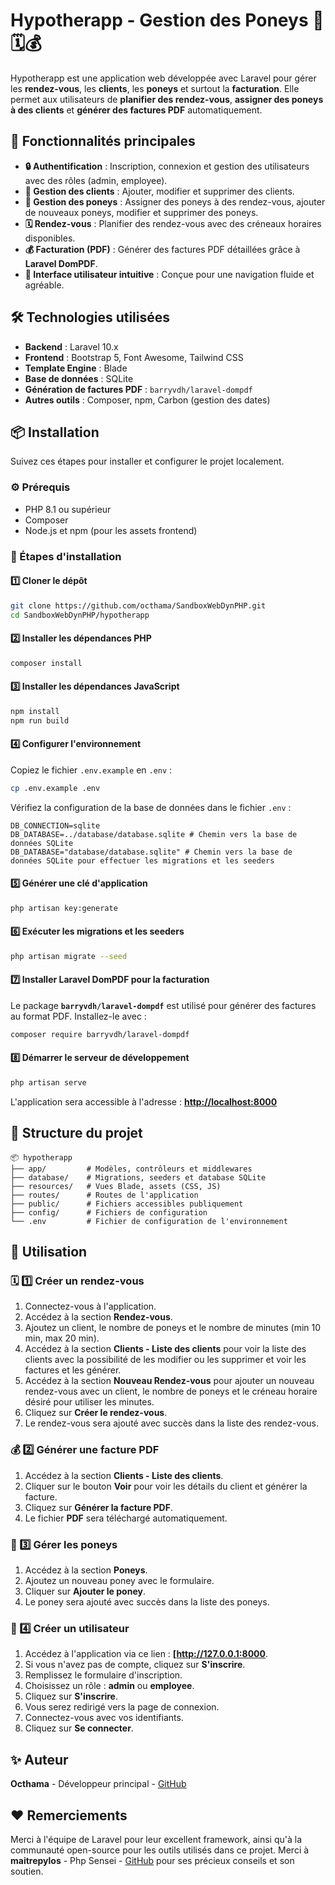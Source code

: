 # Hypotherapp - Gestion des Poneys 🐴🗓️💰

Hypotherapp est une application web développée avec Laravel pour gérer les **rendez-vous**, les **clients**, les **poneys** et surtout la **facturation**. Elle permet aux utilisateurs de **planifier des rendez-vous**, **assigner des poneys à des clients** et **générer des factures PDF** automatiquement.

## 🚀 Fonctionnalités principales

- **🔒 Authentification** : Inscription, connexion et gestion des utilisateurs avec des rôles (admin, employee).
- **🤝 Gestion des clients** : Ajouter, modifier et supprimer des clients.
- **🐴 Gestion des poneys** : Assigner des poneys à des rendez-vous, ajouter de nouveaux poneys, modifier et supprimer des poneys.
- **🗓️ Rendez-vous** : Planifier des rendez-vous avec des créneaux horaires disponibles.
- **💰 Facturation (PDF)** : Générer des factures PDF détaillées grâce à **Laravel DomPDF**.
- **🎨 Interface utilisateur intuitive** : Conçue pour une navigation fluide et agréable.

## 🛠️ Technologies utilisées

- **Backend** : Laravel 10.x
- **Frontend** : Bootstrap 5, Font Awesome, Tailwind CSS
- **Template Engine** : Blade
- **Base de données** : SQLite
- **Génération de factures PDF** : `barryvdh/laravel-dompdf`
- **Autres outils** : Composer, npm, Carbon (gestion des dates)

## 📦 Installation

Suivez ces étapes pour installer et configurer le projet localement.

### ⚙️ Prérequis

- PHP 8.1 ou supérieur
- Composer
- Node.js et npm (pour les assets frontend)

### 🔧 Étapes d'installation

#### 1️⃣ Cloner le dépôt

```bash
git clone https://github.com/octhama/SandboxWebDynPHP.git
cd SandboxWebDynPHP/hypotherapp
```

#### 2️⃣ Installer les dépendances PHP

```bash
composer install
```

#### 3️⃣ Installer les dépendances JavaScript

```bash
npm install
npm run build
```

#### 4️⃣ Configurer l'environnement

Copiez le fichier `.env.example` en `.env` :

```bash
cp .env.example .env
```

Vérifiez la configuration de la base de données dans le fichier `.env` :

```env
DB_CONNECTION=sqlite
DB_DATABASE=../database/database.sqlite # Chemin vers la base de données SQLite
DB_DATABASE="database/database.sqlite" # Chemin vers la base de données SQLite pour effectuer les migrations et les seeders
```

#### 5️⃣ Générer une clé d'application

```bash
php artisan key:generate
```

#### 6️⃣ Exécuter les migrations et les seeders

```bash
php artisan migrate --seed
```

#### 7️⃣ Installer Laravel DomPDF pour la facturation

Le package **`barryvdh/laravel-dompdf`** est utilisé pour générer des factures au format PDF. Installez-le avec :

```bash
composer require barryvdh/laravel-dompdf
```

#### 8️⃣ Démarrer le serveur de développement

```bash
php artisan serve
```

L'application sera accessible à l'adresse : **[http://localhost:8000](http://localhost:8000)**

## 📂 Structure du projet

```
📦 hypotherapp
├── app/         # Modèles, contrôleurs et middlewares
├── database/    # Migrations, seeders et database SQLite
├── resources/   # Vues Blade, assets (CSS, JS)
├── routes/      # Routes de l'application
├── public/      # Fichiers accessibles publiquement
├── config/      # Fichiers de configuration
└── .env         # Fichier de configuration de l'environnement
```

## 📌 Utilisation

### 🗓️ 1️⃣ Créer un rendez-vous

1. Connectez-vous à l'application.
2. Accédez à la section **Rendez-vous**.
3. Ajoutez un client, le nombre de poneys et le nombre de minutes (min 10 min, max 20 min).
4. Accédez à la section **Clients - Liste des clients** pour voir la liste des clients avec la possibilité de les modifier ou les supprimer et voir les factures et les générer.
5. Accédez à la section **Nouveau Rendez-vous** pour ajouter un nouveau rendez-vous avec un client, le nombre de poneys et le créneau horaire désiré pour utiliser les minutes.
6. Cliquez sur **Créer le rendez-vous**.
7. Le rendez-vous sera ajouté avec succès dans la liste des rendez-vous.

### 💰 2️⃣ Générer une facture PDF

1. Accédez à la section **Clients - Liste des clients**.
2. Cliquer sur le bouton **Voir** pour voir les détails du client et générer la facture.
3. Cliquez sur **Générer la facture PDF**.
4. Le fichier **PDF** sera téléchargé automatiquement.

### 🐴 3️⃣ Gérer les poneys

1. Accédez à la section **Poneys**.
2. Ajoutez un nouveau poney avec le formulaire.
3. Cliquer sur **Ajouter le poney**.
4. Le poney sera ajouté avec succès dans la liste des poneys.

### 👤 4️⃣ Créer un utilisateur

1. Accédez à l'application via ce lien : **[http://127.0.0.1:8000**.
2. Si vous n'avez pas de compte, cliquez sur **S'inscrire**.
3. Remplissez le formulaire d'inscription.
4. Choisissez un rôle : **admin** ou **employee**.
5. Cliquez sur **S'inscrire**.
6. Vous serez redirigé vers la page de connexion.
7. Connectez-vous avec vos identifiants.
8. Cliquez sur **Se connecter**.

## ✨ Auteur

**Octhama** - Développeur principal - [GitHub](https://github.com/octhama)

## ❤️ Remerciements

Merci à l'équipe de Laravel pour leur excellent framework, ainsi qu'à la communauté open-source pour les outils utilisés dans ce projet.
Merci à **maitrepylos** - Php Sensei - [GitHub](https://github.com/maitrepylos) pour ses précieux conseils et son soutien.


